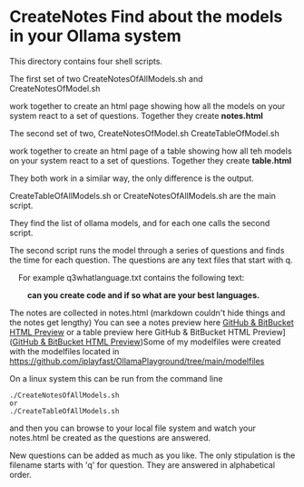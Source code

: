 # CreateNotes Find about the models in your Ollama system

This directory contains four shell scripts. 

The first set of two CreateNotesOfAllModels.sh and CreateNotesOfModel.sh

work together to create an html page showing how all the models on your system react to a set of questions. Together they create **notes.html**



The second set of two,   CreateNotesOfModel.sh      CreateTableOfModel.sh  

work together to create an html page of a table showing how all teh models on your system react to a set of questions. Together they create **table.html**

They both work in a similar way, the only difference is the output. 



CreateTableOfAllModels.sh or CreateNotesOfAllModels.sh are the main script. 

They find the list of ollama models, and for each one calls the second script.

The second script runs the model through a series of questions and finds the time for each question. The questions are any text files that start with q. 

     For example q3whatlanguage.txt contains the following text:

        **can you create code and if so what are your best languages.**

The notes are collected in notes.html (markdown couldn't hide things and the notes get lengthy) You can see a notes preview here [GitHub &amp; BitBucket HTML Preview](https://htmlpreview.github.io/?https://github.com/iplayfast/OllamaPlayground/blob/main/createnotes/notes.html) or a table preview here GitHub & BitBucket HTML Preview]([GitHub &amp; BitBucket HTML Preview](https://htmlpreview.github.io/?https://github.com/iplayfast/OllamaPlayground/blob/main/createnotes/table.html))Some of my modelfiles were created with the modelfiles located in https://github.com/iplayfast/OllamaPlayground/tree/main/modelfiles

On a linux system this can be run from the command line 

```
./CreateNotesOfAllModels.sh
or
./CreateTableOfAllModels.sh
```

and then you can browse to your local file system and watch your notes.html be created as the questions are answered.

New questions can be added as much as you like. The only stipulation is the filename  starts with 'q' for question. They are answered in alphabetical order.


